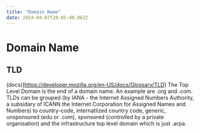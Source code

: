 ```yaml
---
title: "Domain Name"
date: 2024-04-07T20:05:40.062Z
---
```


# Domain Name

## TLD

(docs)[https://developer.mozilla.org/en-US/docs/Glossary/TLD]
The Top Level Domain is the end of a domain name. An example are .org and .com.
TLDs can be grouped (by IANA - the Internet Assigned Numbers Authority, a subsidary of ICANN the Internet Corporation for Assigned Names and Numbers) to country-code, internatlized country code, generic, unsponsored (edu or .com), sponsored (controlled by a private organisation) and the infrastructure top level domain which is just .arpa.
